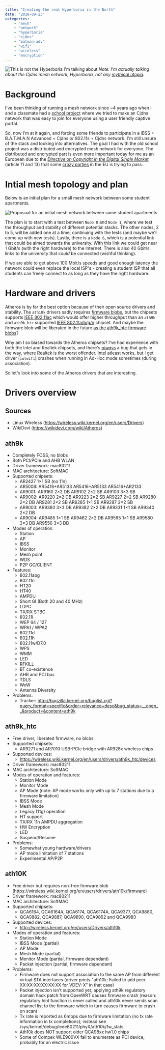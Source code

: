 ```yaml
---
title: "Creating the real Hyperboria in the North"
date: "2018-09-23"
categories:
    - "mesh"
    - "network"
    - "hyperboria"
    - "cjdns"
    - "batman-adv"
    - "wifi"
    - "wireless"
    - "encryption"
---
```


![This is not the Hyperboria I'm talking about](hyperboria-map.png)
_Note: I'm actually talking about the Cjdns mesh network, Hyperboria, not any
[mythical utopia][0]._

Background
==========

I've been thinking of running a mesh network since ~4 years ago when I and a
classmate had a [school project][1] where we tried to make an Cjdns network that
was easy to join for everyone using a user friendly captive portal.

So, now I'm at it again, and forcing some friends to participate in a
IBSS + B.A.T.M.A.N Advanced + Cjdns _or_ 802.11s + Cjdns network.
I'm still unsure of the stack and looking into alternatives.
The goal I had with the old school project was a distributed and encrypted mesh
network for everyone.
The distributed and encrypted part is even more important today for me as an
European due to the [_Directive on Copyright in the Digital Single Market_][2]
(article 11 and 13) that some [crazy parties][8] in the EU is trying to pass.

Intial mesh topology and plan
=============================
Below is an initial plan for a small mesh network between some student
apartments.

![Proposoal for an initial mesh network between some student apartments](initial-mesh-network-topology.jpg)

The plan is to start with a test between `Node 0` and `Node 1`, where we test
the throughput and stability of different potential stacks. The other nodes, 2
to 5, will be added one at a time, continuing with the tests (and maybe we'll
come up with new tests). Lastly, there is a `Node 6`, which is a potential link
that could be aimed towards the university. With this link we could get near 1
Gbit/s (with the right hardware) to the Internet. There is also 40 Gbit/s links
to the university that _could_ be connected (wishful thinking).

If we are able to get above 100 Mbit/s speeds and good enough latency the
network could even replace the local ISP's - creating a student ISP that all
students can freely connect to as long as they have the right hardware.

Hardware and drivers
====================
Atheros is by far the best option because of their open source drivers and
stability. The `ath10k` drivers sadly requires [firmware blobs][2], but the
chipsets supports [IEEE 802.11ac][4] which would offer higher throughput than an
`ath9k` and `ath9k_htc` supported [IEEE 802.11a/b/g/n][5] chipset. And maybe the
firmware blob will be liberated in the future [as the ath9k_htc firmware blobs][6]?

Why am I so biased towards the Atheros chipsets? I've had experience with both
the Intel and Realtek chipsets, and there's [_always_][7] a bug that gets in the
way, where Realtek is the worst offender. Intel atleast works, but I get driver
(`iwlwifi`) crashes when running in Ad-Hoc mode sometimes (during association).

[0]: https://en.wikipedia.org/wiki/Hyperborea (Wikipedia: Hyperborea)
[1]: https://github.com/Meshleholm (School project)
[2]: https://en.wikipedia.org/wiki/Directive_on_Copyright_in_the_Digital_Single_Market (Directive on Copyright in the Digital Single Market)
[3]: https://wireless.wiki.kernel.org/en/users/drivers/ath10k/firmware (Atheros ath10k firmware blobs)
[4]: https://en.wikipedia.org/wiki/IEEE_802.11ac (IEEE 802.11ac standard)
[5]: https://en.wikipedia.org/wiki/IEEE_802.11 (IEEE 802.11 standard collection)
[6]: https://wireless.wiki.kernel.org/en/developers/gsoc/2012/ath9k_htc_open_firmware (Linux Wireless: ath9k_htc)
[7]: https://github.com/lwfinger/rtl8188eu/issues/4 (GitHub.com/lwfinger/rtl8188eu: ad-hoc mode issue)
[8]: https://juliareda.eu/2018/09/ep-endorses-upload-filters/ (Julia Reda: European Parliament endorses upload filters and "link tax")

So let's look into some of the Atheros drivers that are interesting.

Drivers overview
================
## Sources
 * Linux Wireless (https://wireless.wiki.kernel.org/en/users/Drivers)
 * WikiDevi (https://wikidevi.com/wiki/Atheros)

## ath9k
 * Completely FOSS, no blobs
 * Both PCI/PCIe and AHB WLAN
 * Driver framework: mac80211
 * MAC architecture: SoftMAC
 * Supported chipsets:
    - AR2427 1×1 SB (no 11n)
    - AR5008:
	AR5418+AR5133
	AR5416+AR5133
	AR5416+AR2133
    - AR9001:
	AR9160 2×2 DB
	AR9102 2×2 SB
	AR9103 3×3 SB
    - AR9002:
	AR9220 2×2 DB
	AR9223 2×2 SB
	AR9227 2×2 SB
	AR9280 2×2 DB
	AR9281 2×2 SB
	AR9285 1×1 SB
	AR9287 2×2 SB
    - AR9003:
	AR9380 3×3 DB
	AR9382 2×2 DB
	AR9331 1×1 SB
	AR9340 2×2 DB
    - AR9004:
	AR9485 1×1 SB
	AR9462 2×2 DB
	AR9565 1×1 SB
	AR9580 3×3 DB
	AR9550 3×3 DB
 * Modes of operation:
    - Station
    - AP
    - IBSS
    - Monitor
    - Mesh point
    - WDS
    - P2P GO/CLIENT
 * Features:
    - 802.11abg
    - 802.11n
    - HT20
    - HT40
    - AMPDU
    - Short GI (Both 20 and 40 MHz)
    - LDPC
    - TX/RX STBC
    - 802.11i
    - WEP 64 / 127
    - WPA1 / WPA2
    - 802.11d
    - 802.11h
    - 802.11w/D7.0
    - WPS
    - WMM
    - LED
    - RFKILL
    - BT co-existence
    - AHB and PCI bus
    - TDLS
    - WoW
    - Antenna Diversity
 * Problems:
    - Tracker: http://bugzilla.kernel.org/buglist.cgi?query_format=specific&order=relevance+desc&bug_status=__open__&product=&content=ath9k

## ath9k_htc
 * Free driver, liberated firmware, no blobs
 * Supported chipsets:
	- AR9271 and AR7010 USB-PCIe bridge with AR928x wireless chips
 * Supported devices:
	- https://wireless.wiki.kernel.org/en/users/drivers/ath9k_htc/devices
 * Driver framework: mac80211
 * MAC architecture: SoftMAC
 * Modes of operation and features:
	- Station Mode
	- Monitor Mode
	- AP Mode (note: AP mode works only with up to 7 stations due to a firmware limitation)
	- IBSS Mode
	- Mesh Mode
	- Legacy (11g) operation
	- HT support
	- TX/RX 11n AMPDU aggregation
	- HW Encryption
	- LED
	- Suspend/Resume
 * Problems:
	- Somewhat young hardware/drivers
	- AP mode limitation of 7 stations
	- Experimental AP/P2P

## ath10K
 * Free driver but requires non-free firmware blob
   (https://wireless.wiki.kernel.org/en/users/drivers/ath10k/firmware)
 * Driver framework: mac80211
 * MAC architecture: SoftMAC
 * Supported chipsets:
	- QCA6164, QCA6164A, QCA6174, QCA6174A, QCA9377, QCA9880,
	- QCA9882, QCA9887, QCA9890, QCA9892 and QCA9980
 * Supported devices:
	- http://wireless.kernel.org/en/users/Drivers/ath10k
 * Modes of operation and features:
	- Station Mode
	- IBSS Mode (partial)
	- AP Mode
	- Mesh Mode (partial)
	- Monitor Mode (partial, firmware dependant)
	- Packet injection (partial, firmware dependant)
 * Problems:
	- Firmware does not support association to the same AP from different virtual STA interfaces (driver prints "ath10k: Failed to add peer XX:XX:XX:XX:XX:XX for VDEV: X" in that case)
	- Packet injection isn't supported yet, applying ath9k regulatory domain hack patch from OpenWRT causes firmware crash (reason: regulatory hint function is never called and ath10k never sends scan channel list to the firmware which in turn causes firmware to crash on scan)
	- Tx rate is reported as 6mbps due to firmware limitation (no tx rate information in tx completions); instead see /sys/kernel/debug/ieee80211/phyX/ath10k/fw_stats
	- Ath10k does NOT support older QCA98xx hw1.0 chips
	- Some of Compex WLE900VX fail to enumerate as PCI device, probably for an electric issue
